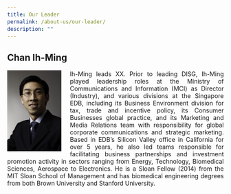 ```yaml
---
title: Our Leader
permalink: /about-us/our-leader/
description: ""
---
```

## Chan Ih-Ming

<div class="text">
<img align="left" style="max-width: 25%;padding-right: 20px" alt="IM_photo" src="/images/ih-ming.jpg">
</div>

<div class="text">
<p align="justify">Ih-Ming leads XX. Prior to leading DISG, Ih-Ming played leadership roles at the Ministry of Communications and Information (MCI) as Director (Industry), and various divisions at the Singapore EDB, including its Business Environment division for tax, trade and incentive policy, its Consumer Businesses global practice, and its Marketing and Media Relations team with responsibility for global corporate communications and strategic marketing.  Based in EDB’s Silicon Valley office in California for over 5 years, he also led teams responsible for facilitating business partnerships and investment promotion activity in sectors ranging from Energy, Technology, Biomedical Sciences, Aerospace to Electronics. He is a Sloan Fellow (2014) from the MIT Sloan School of Management and has biomedical engineering degrees from both Brown University and Stanford University. </p>
</div>